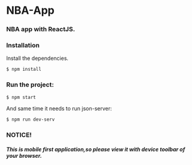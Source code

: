 # NBA-App
### NBA app with ReactJS.

### Installation

Install the dependencies.

```sh
$ npm install
```

### Run the project:

```sh
$ npm start
```
And same time it needs to run json-server:

```sh
$ npm run dev-serv
```
### NOTICE!
##### This is mobile first application,so please view it with device toolbar of your browser.
